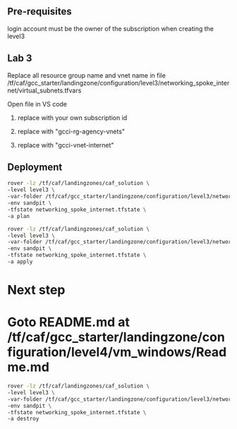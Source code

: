 

## Pre-requisites

login account must be the owner of the subscription when creating the level3

## Lab 3
Replace all resource group name and vnet name in file 
/tf/caf/gcc_starter/landingzone/configuration/level3/networking_spoke_internet/virtual_subnets.tfvars

Open file in VS code

1. replace <subscription id> with your own subscription id

2. replace <gcc vnet resource group> with "gcci-rg-agency-vnets"

3. replace <gcc vnet name> with "gcci-vnet-internet"


## Deployment

```bash
rover -lz /tf/caf/landingzones/caf_solution \
-level level3 \
-var-folder /tf/caf/gcc_starter/landingzone/configuration/level3/networking_spoke_internet \
-env sandpit \
-tfstate networking_spoke_internet.tfstate \
-a plan
```

```bash
rover -lz /tf/caf/landingzones/caf_solution \
-level level3 \
-var-folder /tf/caf/gcc_starter/landingzone/configuration/level3/networking_spoke_internet \
-env sandpit \
-tfstate networking_spoke_internet.tfstate \
-a apply
```

# Next step 
# Goto README.md at /tf/caf/gcc_starter/landingzone/configuration/level4/vm_windows/Readme.md

```bash
rover -lz /tf/caf/landingzones/caf_solution \
-level level3 \
-var-folder /tf/caf/gcc_starter/landingzone/configuration/level3/networking_spoke_internet \
-env sandpit \
-tfstate networking_spoke_internet.tfstate \
-a destroy
```

